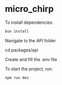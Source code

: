 # micro_chirp

To install dependencies:

```bash
bun install
```
Navigate to the API folder

cd packages/api

Create and fill the .env file

To start the project, run:
```bash
npm run dev
```

